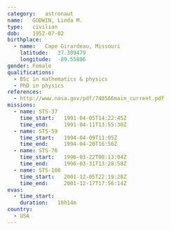 ```yaml
---
category:	astronaut
name:	GODWIN, Linda M.
type:	civilian
dob:	1952-07-02
birthplace:
  - name:	Cape Girardeau, Missouri
    latitude:	37.309479
    longitude:	-89.55806
gender:	Female
qualifications:
  - BSc in mathematics & physics
  - PhD in physics
references:
  - http://www.nasa.gov/pdf/740566main_current.pdf
missions:
  - name: STS-37
    time_start:   1991-04-05T14:22:45Z
    time_end:     1991-04-11T13:55:30Z
  - name: STS-59
    time_start:   1994-04-09T11:05Z
    time_end:     1994-04-20T16:56Z
  - name: STS-76
    time_start:   1996-03-22T08:13:04Z
    time_end:     1996-03-31T13:28:58Z
  - name: STS-108
    time_start:   2001-12-05T22:19:28Z
    time_end:     2001-12-17T17:56:14Z
evas:
  - time_start: 
    duration:   10h14m
country:
  - USA
---
```

